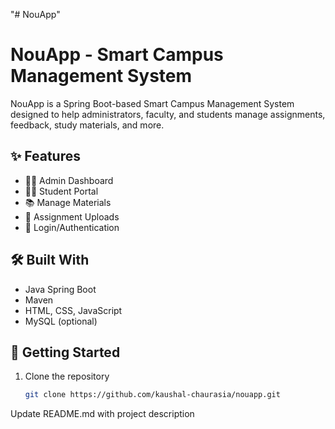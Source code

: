"# NouApp" 
# NouApp - Smart Campus Management System

NouApp is a Spring Boot-based Smart Campus Management System designed to help administrators, faculty, and students manage assignments, feedback, study materials, and more.

## ✨ Features

- 🧑‍💼 Admin Dashboard
- 👨‍🎓 Student Portal
- 📚 Manage Materials
- 📝 Assignment Uploads
- 🔐 Login/Authentication

## 🛠️ Built With

- Java Spring Boot
- Maven
- HTML, CSS, JavaScript
- MySQL (optional)

## 🚀 Getting Started

1. Clone the repository  
   ```bash
   git clone https://github.com/kaushal-chaurasia/nouapp.git

Update README.md with project description
